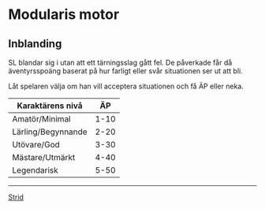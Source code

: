 Modularis motor
===============
Inblanding
----------

SL blandar sig i utan att ett tärningsslag gått fel. De påverkade får då äventyrsspoäng baserat på hur farligt eller svår situationen ser ut att bli.

Låt spelaren välja om han vill acceptera situationen och få ÄP eller neka.

Karaktärens nivå	| ÄP
---------------------|-----
Amatör/Minimal	| 1-10
Lärling/Begynnande	| 2-20
Utövare/God		| 3-30
Mästare/Utmärkt	| 4-40
Legendarisk		| 5-50

---

[Strid](Strid)